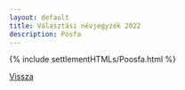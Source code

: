```yaml
---
layout: default
title: Választási névjegyzék 2022
description: Pósfa
---
```


{% include settlementHTMLs/Poosfa.html %}

[Vissza](./)